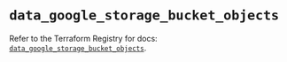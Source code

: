 # `data_google_storage_bucket_objects`

Refer to the Terraform Registry for docs: [`data_google_storage_bucket_objects`](https://registry.terraform.io/providers/hashicorp/google-beta/6.1.0/docs/data-sources/google_storage_bucket_objects).
